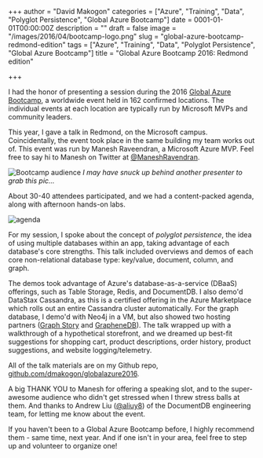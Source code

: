 +++
author = "David Makogon"
categories = ["Azure", "Training", "Data", "Polyglot Persistence", "Global Azure Bootcamp"]
date = 0001-01-01T00:00:00Z
description = ""
draft = false
image = "/images/2016/04/bootcamp-logo.png"
slug = "global-azure-bootcamp-redmond-edition"
tags = ["Azure", "Training", "Data", "Polyglot Persistence", "Global Azure Bootcamp"]
title = "Global Azure Bootcamp 2016: Redmond edition"

+++


I had the honor of presenting a session during the 2016 [Global Azure Bootcamp](http://global.azurebootcamp.net), a worldwide event held in 162 confirmed locations. The individual events at each location are typically run by Microsoft MVPs and community leaders.

This year, I gave a talk in Redmond, on the Microsoft campus. Coincidentally, the event took place in the same building my team works out of. This event was run by Manesh Raveendran, a Microsoft Azure MVP. Feel free to say hi to Manesh on Twitter at [@ManeshRavendran](https://twitter.com/ManeshRavendran/).

![Bootcamp audience](http://i.imgur.com/C8LczEtl.jpg)
*I may have snuck up behind another presenter to grab this pic...*

About 30-40 attendees participated, and we had a content-packed agenda, along with afternoon hands-on labs.

![agenda](https://pbs.twimg.com/media/CgBxmNnUIAAyBPz.jpg)
 
For my session, I spoke about the concept of *polyglot persistence*, the idea of using multiple databases within an app, taking advantage of each database's core strengths. This talk included overviews and demos of each core non-relational database type: key/value, document, column, and graph.

The demos took advantage of Azure's database-as-a-service (DBaaS) offerings, such as Table Storage, Redis, and DocumentDB. I also demo'd DataStax Cassandra, as this is a certified offering in the Azure Marketplace which rolls out an entire Cassandra cluster automatically. For the graph database, I demo'd with Neo4j in a VM, but also showed two hosting partners ([Graph Story](http://graphstory.com/) and [GrapheneDB](http://www.graphenedb.com/)). The talk wrapped up with a walkthrough of a hypothetical storefront, and we dreamed up best-fit suggestions for shopping cart, product descriptions, order history, product suggestions, and website logging/telemetry.

All of the talk materials are on my Github repo, [github.com/dmakogon/globalazure2016](https://github.com/dmakogon/globalazure2016).

A big THANK YOU to Manesh for offering a speaking slot, and to the super-awesome audience who didn't get stressed when I threw stress balls at them. And thanks to Andrew Liu ([@aliuy8](https://twitter.com/aliuy8)) of the DocumentDB engineering team, for letting me know about the event.

If you haven't been to a Global Azure Bootcamp before, I highly recommend them - same time, next year. And if one isn't in your area, feel free to step up and volunteer to organize one!

